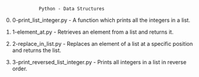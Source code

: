 			     Python - Data Structures
0. 0-print_list_integer.py - A function which prints all the integers in a list.

1. 1-element_at.py - Retrieves an element from a list and returns it.

2. 2-replace_in_list.py - Replaces an element of a list at a specific position and returns the list.

3. 3-print_reversed_list_integer.py - Prints all integers in a list in reverse order.
